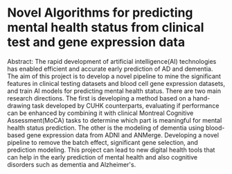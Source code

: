 # Novel Algorithms for predicting mental health status from clinical test and gene expression data

Abstract: The rapid development of artificial intelligence(AI) technologies has enabled efficient
and accurate early prediction of AD and dementia. The aim of this project is to develop
a novel pipeline to mine the significant features in clinical testing datasets and blood
cell gene expression datasets, and train AI models for predicting mental health status.
There are two main research directions. The first is developing a method based on a
hand-drawing task developed by CUHK counterparts, evaluating if performance can
be enhanced by combining it with clinical Montreal Cognitive Assessment(MoCA)
tasks to determine which part is meaningful for mental health status prediction.
The other is the modeling of dementia using blood-based gene expression data from
ADNI and ANMerge. Developing a novel pipeline to remove the batch effect,
significant gene selection, and prediction modeling. This project can lead to new digital
health tools that can help in the early prediction of mental health and also cognitive
disorders such as dementia and Alzheimer's.

